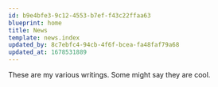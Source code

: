 ```yaml
---
id: b9e4bfe3-9c12-4553-b7ef-f43c22ffaa63
blueprint: home
title: News
template: news.index
updated_by: 8c7ebfc4-94cb-4f6f-bcea-fa48faf79a68
updated_at: 1678531889
---
```

These are my various writings. Some might say they are cool.